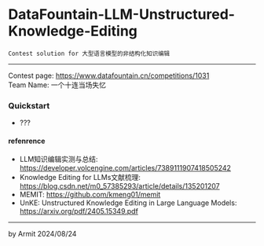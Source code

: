 # DataFountain-LLM-Unstructured-Knowledge-Editing

    Contest solution for 大型语言模型的非结构化知识编辑

----

Contest page: https://www.datafountain.cn/competitions/1031  
Team Name: 一个十连当场失忆  


### Quickstart

- ???


#### refenrence

- LLM知识编辑实测与总结: https://developer.volcengine.com/articles/7389111907418505242
- Knowledge Editing for LLMs文献梳理: https://blog.csdn.net/m0_57385293/article/details/135201207
- MEMIT: https://github.com/kmeng01/memit
- UnKE: Unstructured Knowledge Editing in Large Language Models: https://arxiv.org/pdf/2405.15349.pdf

----
by Armit
2024/08/24 
